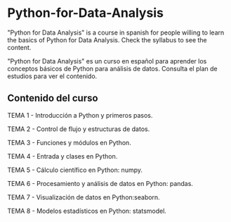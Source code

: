 # Python-for-Data-Analysis
"Python for Data Analysis" is a course in spanish for people willing to learn the basics of Python for Data Analysis. Check the syllabus to see the content.

"Python for Data Analysis" es un curso en español para aprender los conceptos básicos de Python para análisis de datos. Consulta el plan de estudios para ver el contenido.

## **Contenido del curso**
TEMA 1 - Introducción a Python y primeros pasos.

TEMA 2 - Control de flujo y estructuras de datos.

TEMA 3 - Funciones y módulos en Python.

TEMA 4 - Entrada y clases en Python.

TEMA 5 - Cálculo científico en Python: numpy.

TEMA 6 - Procesamiento y análisis de datos en Python: pandas.

TEMA 7 - Visualización de datos en Python:seaborn.

TEMA 8 - Modelos estadísticos en Python: statsmodel.
